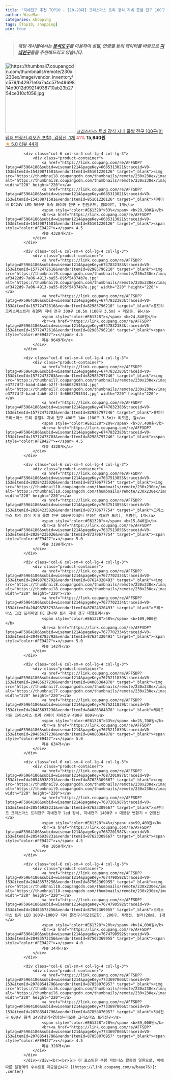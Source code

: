 ```yaml
---
title: "지네전구 추천 TOP10 - [10~20대] 크리스마스 트리 장식 지네 좁쌀 전구 100구(어댑터 연장선 리모컨 포함), 검정선, 1개"
author: WiseMan
categories: shopping
tags: [Top10, shopping]
pin: true
---
```


> ##### 해당 게시물에서는 [**분석도구**](https://itemscout.io/)를 이용하여 **성별**, **연령별** 등의 데이터를 바탕으로 [**지네전구**](https://link.coupang.com/a/baae76)들을 추천해드리고 있습니다.
<div class="container"><div class="row">
            <div class="col-6 col-sm-4 col-lg-4 col-lg-3">
                <div class="product-container">
                    <a href="https://link.coupang.com/re/AFFSDP?lptag=AF5964186&subid=wiseman1214&pageKey=7637513855&traceid=V0-153&itemId=20284235016&vendorItemId=87370677744" target="_blank"><img src="https://thumbnail7.coupangcdn.com/thumbnails/remote/230x230ex/image/vendor_inventory/c579/b42971e0a7a4c57fe4969814d9012d99214938710ab23b2754ce310cf056.jpg" alt="https://thumbnail7.coupangcdn.com/thumbnails/remote/230x230ex/image/vendor_inventory/c579/b42971e0a7a4c57fe4969814d9012d99214938710ab23b2754ce310cf056.jpg" width="220" height="220"></a>
                    <a href="https://link.coupang.com/re/AFFSDP?lptag=AF5964186&subid=wiseman1214&pageKey=7637513855&traceid=V0-153&itemId=20284235016&vendorItemId=87370677744" target="_blank">크리스마스 트리 장식 지네 좁쌀 전구 100구(어댑터 연장선 리모컨 포함), 검정선, 1개</a>
                    <span style="color:#E61328">41%</span> <b>15,840원</b>
                    <br><a href="https://link.coupang.com/re/AFFSDP?lptag=AF5964186&subid=wiseman1214&pageKey=7637513855&traceid=V0-153&itemId=20284235016&vendorItemId=87370677744" target="_blank"><span style="color:#FE9427">★</span> 5.0
                    리뷰 44개</a>
                </div>
            </div>
            
            <div class="col-6 col-sm-4 col-lg-4 col-lg-3">
                <div class="product-container">
                    <a href="https://link.coupang.com/re/AFFSDP?lptag=AF5964186&subid=wiseman1214&pageKey=6685313021&traceid=V0-153&itemId=15430871581&vendorItemId=85161220126" target="_blank"><img src="https://thumbnail8.coupangcdn.com/thumbnails/remote/230x230ex/image/vendor_inventory/15d3/bba8fa46ffcda40b53a1cec86f58ae392c44a45b2f52711920f4cf4f81e2.jpg" alt="https://thumbnail8.coupangcdn.com/thumbnails/remote/230x230ex/image/vendor_inventory/15d3/bba8fa46ffcda40b53a1cec86f58ae392c44a45b2f52711920f4cf4f81e2.jpg" width="220" height="220"></a>
                    <a href="https://link.coupang.com/re/AFFSDP?lptag=AF5964186&subid=wiseman1214&pageKey=6685313021&traceid=V0-153&itemId=15430871581&vendorItemId=85161220126" target="_blank">지아이비 DC24V LED 500구 폭죽 와이어 전구 + 전원코드, 웜화이트, 1개</a>
                    <span style="color:#E61328">33%</span> <b>29,900원</b>
                    <br><a href="https://link.coupang.com/re/AFFSDP?lptag=AF5964186&subid=wiseman1214&pageKey=6685313021&traceid=V0-153&itemId=15430871581&vendorItemId=85161220126" target="_blank"><span style="color:#FE9427">★</span> 4.5
                    리뷰 4328개</a>
                </div>
            </div>
            
            <div class="col-6 col-sm-4 col-lg-4 col-lg-3">
                <div class="product-container">
                    <a href="https://link.coupang.com/re/AFFSDP?lptag=AF5964186&subid=wiseman1214&pageKey=6747832383&traceid=V0-153&itemId=15772472616&vendorItemId=82985796210" target="_blank"><img src="https://thumbnail9.coupangcdn.com/thumbnails/remote/230x230ex/image/retail/images/2025356140488871-af3422d9-7a06-4913-ba55-895f54374b7e.jpg" alt="https://thumbnail9.coupangcdn.com/thumbnails/remote/230x230ex/image/retail/images/2025356140488871-af3422d9-7a06-4913-ba55-895f54374b7e.jpg" width="220" height="220"></a>
                    <a href="https://link.coupang.com/re/AFFSDP?lptag=AF5964186&subid=wiseman1214&pageKey=6747832383&traceid=V0-153&itemId=15772472616&vendorItemId=82985796210" target="_blank">홍트리 크리스마스트리 쥬얼리 지네 전구 300구 10.5m (100구 3.5m) + 리모콘, 웜</a>
                    <span style="color:#E61328"></span> <b>24,840원</b>
                    <br><a href="https://link.coupang.com/re/AFFSDP?lptag=AF5964186&subid=wiseman1214&pageKey=6747832383&traceid=V0-153&itemId=15772472616&vendorItemId=82985796210" target="_blank"><span style="color:#FE9427">★</span> 4.5
                    리뷰 9649개</a>
                </div>
            </div>
            
            <div class="col-6 col-sm-4 col-lg-4 col-lg-3">
                <div class="product-container">
                    <a href="https://link.coupang.com/re/AFFSDP?lptag=AF5964186&subid=wiseman1214&pageKey=6747832383&traceid=V0-153&itemId=15772473703&vendorItemId=82985797246" target="_blank"><img src="https://thumbnail7.coupangcdn.com/thumbnails/remote/230x230ex/image/retail/images/2640636338296791-e3727df2-baad-4ab6-b2ff-3e6603293534.jpg" alt="https://thumbnail7.coupangcdn.com/thumbnails/remote/230x230ex/image/retail/images/2640636338296791-e3727df2-baad-4ab6-b2ff-3e6603293534.jpg" width="220" height="220"></a>
                    <a href="https://link.coupang.com/re/AFFSDP?lptag=AF5964186&subid=wiseman1214&pageKey=6747832383&traceid=V0-153&itemId=15772473703&vendorItemId=82985797246" target="_blank">홍트리 크리스마스 트리 쥬얼리 지네 전구 400구 14m (100구 3.5m)+ 리모콘, 웜</a>
                    <span style="color:#E61328">20%</span> <b>37,400원</b>
                    <br><a href="https://link.coupang.com/re/AFFSDP?lptag=AF5964186&subid=wiseman1214&pageKey=6747832383&traceid=V0-153&itemId=15772473703&vendorItemId=82985797246" target="_blank"><span style="color:#FE9427">★</span> 4.5
                    리뷰 4328개</a>
                </div>
            </div>
            
            <div class="col-6 col-sm-4 col-lg-4 col-lg-3">
                <div class="product-container">
                    <a href="https://link.coupang.com/re/AFFSDP?lptag=AF5964186&subid=wiseman1214&pageKey=7637513855&traceid=V0-153&itemId=20284235026&vendorItemId=87370677754" target="_blank"><img src="https://thumbnail10.coupangcdn.com/thumbnails/remote/230x230ex/image/vendor_inventory/a34c/d8e648a5951687e1c2d33b4c33a500ae6ebfabd09a723c8ac1a5f8dc8665.jpg" alt="https://thumbnail10.coupangcdn.com/thumbnails/remote/230x230ex/image/vendor_inventory/a34c/d8e648a5951687e1c2d33b4c33a500ae6ebfabd09a723c8ac1a5f8dc8665.jpg" width="220" height="220"></a>
                    <a href="https://link.coupang.com/re/AFFSDP?lptag=AF5964186&subid=wiseman1214&pageKey=7637513855&traceid=V0-153&itemId=20284235026&vendorItemId=87370677754" target="_blank">크리스마스 트리 장식 지네 좁쌀 전구 100구(어댑터 연장선 리모컨 포함), 투명선, 1개</a>
                    <span style="color:#E61328"></span> <b>15,840원</b>
                    <br><a href="https://link.coupang.com/re/AFFSDP?lptag=AF5964186&subid=wiseman1214&pageKey=7637513855&traceid=V0-153&itemId=20284235026&vendorItemId=87370677754" target="_blank"><span style="color:#FE9427">★</span> 5.0
                    리뷰 3198개</a>
                </div>
            </div>
            
            <div class="col-6 col-sm-4 col-lg-4 col-lg-3">
                <div class="product-container">
                    <a href="https://link.coupang.com/re/AFFSDP?lptag=AF5964186&subid=wiseman1214&pageKey=7677702334&traceid=V0-153&itemId=20498783792&vendorItemId=87624320493" target="_blank"><img src="https://thumbnail8.coupangcdn.com/thumbnails/remote/230x230ex/image/vendor_inventory/cad9/6d5c1626d598e12e308b1a7959111cd090ec65b09a988b5938fc03176f5e.jpg" alt="https://thumbnail8.coupangcdn.com/thumbnails/remote/230x230ex/image/vendor_inventory/cad9/6d5c1626d598e12e308b1a7959111cd090ec65b09a988b5938fc03176f5e.jpg" width="220" height="220"></a>
                    <a href="https://link.coupang.com/re/AFFSDP?lptag=AF5964186&subid=wiseman1214&pageKey=7677702334&traceid=V0-153&itemId=20498783792&vendorItemId=87624320493" target="_blank">크리스마스 고급 프리미엄 PE 전나무 트리 지네 전구 대형트리</a>
                    <span style="color:#E61328">48%</span> <b>109,900원</b>
                    <br><a href="https://link.coupang.com/re/AFFSDP?lptag=AF5964186&subid=wiseman1214&pageKey=7677702334&traceid=V0-153&itemId=20498783792&vendorItemId=87624320493" target="_blank"><span style="color:#FE9427">★</span> 5.0
                    리뷰 142개</a>
                </div>
            </div>
            
            <div class="col-6 col-sm-4 col-lg-4 col-lg-3">
                <div class="product-container">
                    <a href="https://link.coupang.com/re/AFFSDP?lptag=AF5964186&subid=wiseman1214&pageKey=7675211839&traceid=V0-153&itemId=20485637230&vendorItemId=84086384878" target="_blank"><img src="https://thumbnail7.coupangcdn.com/thumbnails/remote/230x230ex/image/vendor_inventory/e8d8/cee8a50e026d323101806b8b96f2ba477e199cc9fe80e194dac5eea6ce89.jpg" alt="https://thumbnail7.coupangcdn.com/thumbnails/remote/230x230ex/image/vendor_inventory/e8d8/cee8a50e026d323101806b8b96f2ba477e199cc9fe80e194dac5eea6ce89.jpg" width="220" height="220"></a>
                    <a href="https://link.coupang.com/re/AFFSDP?lptag=AF5964186&subid=wiseman1214&pageKey=7675211839&traceid=V0-153&itemId=20485637230&vendorItemId=84086384878" target="_blank">케이트가든 크리스마스 트리 와이어 지네전구 400구 800구</a>
                    <span style="color:#E61328">33%</span> <b>25,700원</b>
                    <br><a href="https://link.coupang.com/re/AFFSDP?lptag=AF5964186&subid=wiseman1214&pageKey=7675211839&traceid=V0-153&itemId=20485637230&vendorItemId=84086384878" target="_blank"><span style="color:#FE9427">★</span> 5.0
                    리뷰 634개</a>
                </div>
            </div>
            
            <div class="col-6 col-sm-4 col-lg-4 col-lg-3">
                <div class="product-container">
                    <a href="https://link.coupang.com/re/AFFSDP?lptag=AF5964186&subid=wiseman1214&pageKey=7687201987&traceid=V0-153&itemId=20546938231&vendorItemId=87623309667" target="_blank"><img src="https://thumbnail9.coupangcdn.com/thumbnails/remote/230x230ex/image/vendor_inventory/c2d4/f9788cb562369068f9975aead46d53497ad0dd5ed083802baa4936bc67c1.jpg" alt="https://thumbnail9.coupangcdn.com/thumbnails/remote/230x230ex/image/vendor_inventory/c2d4/f9788cb562369068f9975aead46d53497ad0dd5ed083802baa4936bc67c1.jpg" width="220" height="220"></a>
                    <a href="https://link.coupang.com/re/AFFSDP?lptag=AF5964186&subid=wiseman1214&pageKey=7687201987&traceid=V0-153&itemId=20546938231&vendorItemId=87623309667" target="_blank">스탠다코 크리스마스 트리전구 지네전구 led 장식, 지네전구 1400구 + 대용량 변환기 + 연장선</a>
                    <span style="color:#E61328">4%</span> <b>99,400원</b>
                    <br><a href="https://link.coupang.com/re/AFFSDP?lptag=AF5964186&subid=wiseman1214&pageKey=7687201987&traceid=V0-153&itemId=20546938231&vendorItemId=87623309667" target="_blank"><span style="color:#FE9427">★</span> 4.5
                    리뷰 1858개</a>
                </div>
            </div>
            
            <div class="col-6 col-sm-4 col-lg-4 col-lg-3">
                <div class="product-container">
                    <a href="https://link.coupang.com/re/AFFSDP?lptag=AF5964186&subid=wiseman1214&pageKey=7674790592&traceid=V0-153&itemId=20483573256&vendorItemId=87562369955" target="_blank"><img src="https://thumbnail10.coupangcdn.com/thumbnails/remote/230x230ex/image/vendor_inventory/e100/a9484def3e75d6028f670a5831f66803432bb219339a9806213e58306919.jpg" alt="https://thumbnail10.coupangcdn.com/thumbnails/remote/230x230ex/image/vendor_inventory/e100/a9484def3e75d6028f670a5831f66803432bb219339a9806213e58306919.jpg" width="220" height="220"></a>
                    <a href="https://link.coupang.com/re/AFFSDP?lptag=AF5964186&subid=wiseman1214&pageKey=7674790592&traceid=V0-153&itemId=20483573256&vendorItemId=87562369955" target="_blank">크리스마스 트리 LED 100구~1000구 지네 줄전구(리모컨포함), 200구, 투명선, 컬러(20m), 1개</a>
                    <span style="color:#E61328">20%</span> <b>14,000원</b>
                    <br><a href="https://link.coupang.com/re/AFFSDP?lptag=AF5964186&subid=wiseman1214&pageKey=7674790592&traceid=V0-153&itemId=20483573256&vendorItemId=87562369955" target="_blank"><span style="color:#FE9427">★</span> 4.0
                    리뷰 34개</a>
                </div>
            </div>
            
            <div class="col-6 col-sm-4 col-lg-4 col-lg-3">
                <div class="product-container">
                    <a href="https://link.coupang.com/re/AFFSDP?lptag=AF5964186&subid=wiseman1214&pageKey=7733697066&traceid=V0-153&itemId=20788541796&vendorItemId=87858076957" target="_blank"><img src="https://thumbnail6.coupangcdn.com/thumbnails/remote/230x230ex/image/vendor_inventory/b502/bfc6d1234851fc10e365295da73f96275e9b2dfd7466a97d4cbc3df83335.jpg" alt="https://thumbnail6.coupangcdn.com/thumbnails/remote/230x230ex/image/vendor_inventory/b502/bfc6d1234851fc10e365295da73f96275e9b2dfd7466a97d4cbc3df83335.jpg" width="220" height="220"></a>
                    <a href="https://link.coupang.com/re/AFFSDP?lptag=AF5964186&subid=wiseman1214&pageKey=7733697066&traceid=V0-153&itemId=20788541796&vendorItemId=87858076957" target="_blank">지네전구 800구 웜색 24V점멸기+연장선+리모콘 크리스마스 트리전구</a>
                    <span style="color:#E61328">20%</span> <b>59,000원</b>
                    <br><a href="https://link.coupang.com/re/AFFSDP?lptag=AF5964186&subid=wiseman1214&pageKey=7733697066&traceid=V0-153&itemId=20788541796&vendorItemId=87858076957" target="_blank"><span style="color:#FE9427">★</span> 4.5
                    리뷰 328개</a>
                </div>
            </div>
            </div></div><br><br>[👉 이 포스팅은 쿠팡 파트너스 활동의 일환으로, 이에 따른 일정액의 수수료를 제공받습니다.](https://link.coupang.com/a/baae76){: .center}